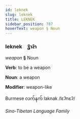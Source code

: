 ```yaml
---
id: leknek
slug: leknek
title: LEKNEK
sidebar_position: 787
hoverText: weapon § Noun
---
```


### leknek&emsp;<span kind="abugida">ʓ̑ɿƨ̑ɿ</span>

*weapon* **§** Noun

**Verb**: to be a weapon

**Noun**: a weapon

**Modifier**: weapon-like

Burmese လက်နက် laknak /lɛʔnɛʔ/

*Sino-Tibetan Language Family*